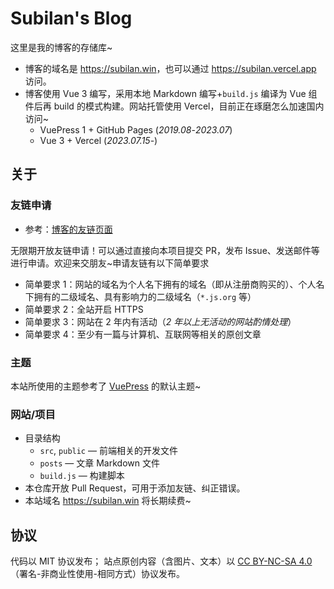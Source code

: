 # Subilan's Blog

这里是我的博客的存储库~

- 博客的域名是 <https://subilan.win>，也可以通过 <https://subilan.vercel.app> 访问。
- 博客使用 Vue 3 编写，采用本地 Markdown 编写+`build.js` 编译为 Vue 组件后再 build 的模式构建。网站托管使用 Vercel，目前正在琢磨怎么加速国内访问~
  - VuePress 1 + GitHub Pages (*2019.08*-*2023.07*)
  - Vue 3 + Vercel (*2023.07.15*-)

## 关于

### 友链申请

- 参考：[博客的友链页面](https://subilan.win/Friends)

无限期开放友链申请！可以通过直接向本项目提交 PR，发布 Issue、发送邮件等进行申请。欢迎来交朋友~申请友链有以下简单要求

- 简单要求 1：网站的域名为个人名下拥有的域名（即从注册商购买的）、个人名下拥有的二级域名、具有影响力的二级域名（`*.js.org` 等）
- 简单要求 2：全站开启 HTTPS
- 简单要求 3：网站在 2 年内有活动（*2 年以上无活动的网站酌情处理*）
- 简单要求 4：至少有一篇与计算机、互联网等相关的原创文章

### 主题

本站所使用的主题参考了 [VuePress](https://vuepress.vuejs.org/) 的默认主题~

### 网站/项目

- 目录结构
  - `src`, `public` — 前端相关的开发文件
  - `posts` — 文章 Markdown 文件
  - `build.js` — 构建脚本
- 本仓库开放 Pull Request，可用于添加友链、纠正错误。
- 本站域名 https://subilan.win 将长期续费~

## 协议

代码以 MIT 协议发布； 站点原创内容（含图片、文本）以 [CC BY-NC-SA 4.0](https://creativecommons.org/licenses/by-nc-sa/4.0/deed.zh)（署名-非商业性使用-相同方式）协议发布。
